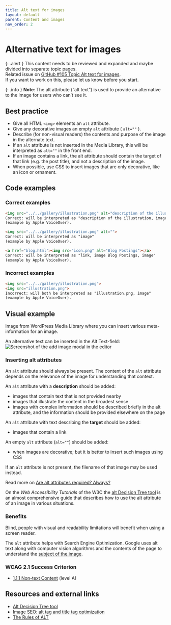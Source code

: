 ```yaml
---
title: Alt text for images
layout: default
parent: Content and images
nav_order: 2
---
```


# Alternative text for images

{: .alert }
This content needs to be reviewed and expanded and maybe divided into separate topic pages.  
Related issue on [GitHub #105 Topic Alt text for images](https://github.com/wpaccessibility/wp-a11y-docs/issues/105).  
If you want to work on this, please let us know before you start.


{: .info }
**Note**: The alt attribute (“alt text”) is used to provide an alternative to the image for users who can’t see it.

## Best practice

- Give all HTML `<img>` elements an `alt` attribute.
- Give any decorative images an empty `alt` attribute ( `alt=""` ).
- Describe (for non-visual readers) the contents and purpose of the image in the alternate text.
- If an `alt` attribute is not inserted in the Media Library, this will be interpreted as `alt=""` in the front end.
- If an image contains a link, the alt attribute should contain the target of that link (e.g. the post title), and not a description of the image.
- When possible, use CSS to insert images that are only decorative, like an icon or ornament.

## Code examples

### Correct examples
```html
<img src="../../gallery/illustration.png" alt="description of the illustration">
Correct: will be interpreted as "description of the illustration, image"  
(example by Apple VoiceOver).

<img src="../../gallery/illustration.png" alt="">
Correct: will be interpreted as "image" 
(example by Apple VoiceOver).

<a href="blog.html"><img src="icon.png" alt="Blog Postings"></a>
Correct: will be interpreted as "link, image Blog Postings, image"  
(example by Apple VoiceOver).
```

### Incorrect examples

```html
<img src="../../gallery/illustration.png">
<img src="illustration.png">
Incorrect: will both be interpreted as "illustration.png, image"  
(example by Apple VoiceOver).
```

## Visual example

Image from WordPress Media Library where you can insert various meta-information for an image.

An alternative text can be inserted in the Alt Text-field:
![Screenshot of the add image modal in the editor]({{site.baseurl}}/assets/images/add-image.png)

### Inserting alt attributes

An `alt` attribute should always be present. The content of the `alt` attribute depends on the relevance of the image for understanding that context.

An `alt` attribute with a **description** should be added:

- images that contain text that is not provided nearby
- images that illustrate the content in the broadest sense
- images with complex information should be described briefly in the alt attribute, and the information should be provided elsewhere on the page

An `alt` attribute with text describing the **target** should be added:

- images that contain a link

An empty `alt` attribute (`alt=""`) should be added:

- when images are decorative; but it is better to insert such images using CSS

If an `alt` attribute is not present, the filename of that image may be used instead.

Read more on [Are alt attributes required? Always?](https://www.joedolson.com/2015/03/are-alt-attributes-required-always/)

On the _Web Accessibility Tutorials_ of the W3C the [alt Decision Tree tool](https://www.w3.org/WAI/tutorials/images/decision-tree/) is an almost comprehensive guide that describes how to use the alt attribute of an image in various situations.

### Benefits

Blind, people with visual and readability limitations will benefit when using a screen reader.

The `alt` attribute helps with Search Engine Optimization. Google uses alt text along with computer vision algorithms and the contents of the page to understand the [subject of the image](https://support.google.com/webmasters/answer/114016).

### WCAG 2.1 Success Criterion

- [1.1.1 Non-text Content](https://www.w3.org/WAI/WCAG21/Understanding/non-text-content.html) (level A)


## Resources and external links

- [Alt Decision Tree tool](https://www.w3.org/WAI/WCAG21/Understanding/non-text-content.html)
- [Image SEO: alt tag and title tag optimization](https://yoast.com/image-seo-alt-tag-and-title-tag-optimization/)
- [The Rules of ALT](https://html.com/images/rules-of-alt/)
